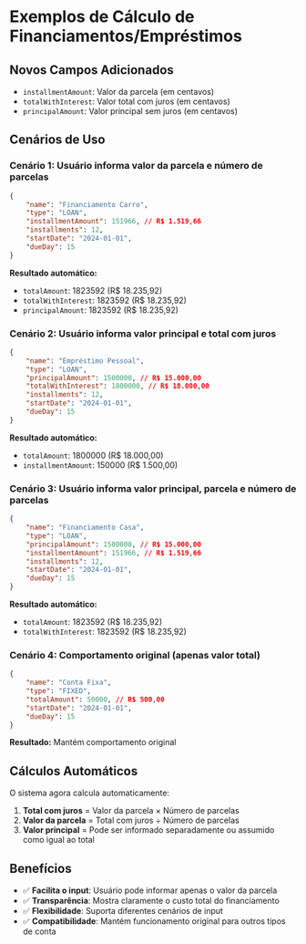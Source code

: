 # Exemplos de Cálculo de Financiamentos/Empréstimos

## Novos Campos Adicionados

- `installmentAmount`: Valor da parcela (em centavos)
- `totalWithInterest`: Valor total com juros (em centavos)
- `principalAmount`: Valor principal sem juros (em centavos)

## Cenários de Uso

### Cenário 1: Usuário informa valor da parcela e número de parcelas

```json
{
    "name": "Financiamento Carro",
    "type": "LOAN",
    "installmentAmount": 151966, // R$ 1.519,66
    "installments": 12,
    "startDate": "2024-01-01",
    "dueDay": 15
}
```

**Resultado automático:**

- `totalAmount`: 1823592 (R$ 18.235,92)
- `totalWithInterest`: 1823592 (R$ 18.235,92)
- `principalAmount`: 1823592 (R$ 18.235,92)

### Cenário 2: Usuário informa valor principal e total com juros

```json
{
    "name": "Empréstimo Pessoal",
    "type": "LOAN",
    "principalAmount": 1500000, // R$ 15.000,00
    "totalWithInterest": 1800000, // R$ 18.000,00
    "installments": 12,
    "startDate": "2024-01-01",
    "dueDay": 15
}
```

**Resultado automático:**

- `totalAmount`: 1800000 (R$ 18.000,00)
- `installmentAmount`: 150000 (R$ 1.500,00)

### Cenário 3: Usuário informa valor principal, parcela e número de parcelas

```json
{
    "name": "Financiamento Casa",
    "type": "LOAN",
    "principalAmount": 1500000, // R$ 15.000,00
    "installmentAmount": 151966, // R$ 1.519,66
    "installments": 12,
    "startDate": "2024-01-01",
    "dueDay": 15
}
```

**Resultado automático:**

- `totalAmount`: 1823592 (R$ 18.235,92)
- `totalWithInterest`: 1823592 (R$ 18.235,92)

### Cenário 4: Comportamento original (apenas valor total)

```json
{
    "name": "Conta Fixa",
    "type": "FIXED",
    "totalAmount": 50000, // R$ 500,00
    "startDate": "2024-01-01",
    "dueDay": 15
}
```

**Resultado:** Mantém comportamento original

## Cálculos Automáticos

O sistema agora calcula automaticamente:

1. **Total com juros** = Valor da parcela × Número de parcelas
2. **Valor da parcela** = Total com juros ÷ Número de parcelas
3. **Valor principal** = Pode ser informado separadamente ou assumido como igual ao total

## Benefícios

- ✅ **Facilita o input**: Usuário pode informar apenas o valor da parcela
- ✅ **Transparência**: Mostra claramente o custo total do financiamento
- ✅ **Flexibilidade**: Suporta diferentes cenários de input
- ✅ **Compatibilidade**: Mantém funcionamento original para outros tipos de conta

